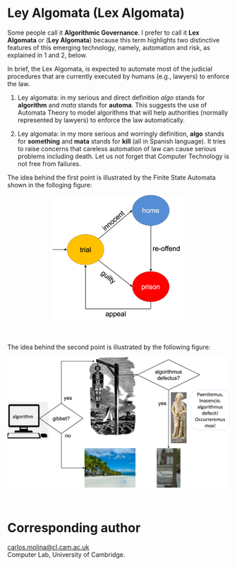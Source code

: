 # Ley Algomata (Lex Algomata)

Some people call it **Algorithmic Governance**. I prefer to call it **Lex Algomata** or (**Ley Algomata**) because this term highlights two distinctive features of this emerging technology, namely, automation and risk, as explained in 1 and 2, below. 

In brief, the Lex Algomata, is expected to automate most of the judicial 
procedures that are currently executed by humans (e.g., lawyers) to enforce 
the law.

1. Ley algomata: in my serious and direct definition _algo_ stands 
   for **algorithm** 
   and _mata_ stands for **automa**. This suggests the use of
   Automata Theory to model algorithms that will help authorities
   (normally represented by lawyers) to enforce the law automatically.
  
 
 2. Ley algomata:  in my more serious and worringly definition, **algo** stands 
    for **something** and **mata** stands for **kill** (all in Spanish 
    language).  It tries to raise concerns that careless automation of law 
    can cause serious problems including death. Let us not forget that
    Computer Technology is not free from failures.  
    
The idea behind the first point is illustrated by the 
Finite State Automata shown in the folloging figure: 

<p align="center">
  <img src="./figures/leyalgomata/Leyalgomata_finitestateautonoma.png" 
   width="300" title="Automata used to enforce the law.">
</p>
</br>


The idea behind the second point is illustrated by the following 
figure:


<p align="center">
  <img src="./figures/leyalgomata/Leyalgomata_gibbet.png" 
   width="800" title="Lex algomata in action.">
</p>
</br>



# Corresponding author  
carlos.molina@cl.cam.ac.uk   
Computer Lab, University of Cambridge.

